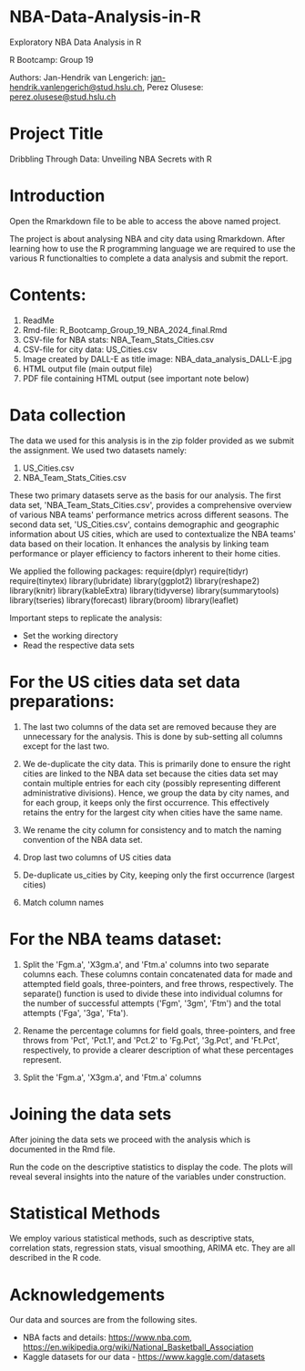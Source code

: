 # NBA-Data-Analysis-in-R
Exploratory NBA Data Analysis in R

R Bootcamp: Group 19

Authors:
Jan-Hendrik van Lengerich: jan-hendrik.vanlengerich@stud.hslu.ch, Perez Olusese: perez.olusese@stud.hslu.ch

# Project Title
Dribbling Through Data: Unveiling NBA Secrets with R

# Introduction
Open the Rmarkdown file to be able to access the above named project. 

The project is about analysing NBA and city data using Rmarkdown. After learning how to use the R programming language we are required to use the various R functionalties to complete a data analysis and submit the report.

# Contents:

1. ReadMe
2. Rmd-file: R_Bootcamp_Group_19_NBA_2024_final.Rmd
3. CSV-file for NBA stats: NBA_Team_Stats_Cities.csv
4. CSV-file for city data: US_Cities.csv 
5. Image created by DALL-E as title image: NBA_data_analysis_DALL-E.jpg
6. HTML output file (main output file)
7. PDF file containing HTML output (see important note below)

# Data collection

The data we used for this analysis is in the zip folder provided as we submit the assignment. We used two datasets namely:

1. US_Cities.csv 
2. NBA_Team_Stats_Cities.csv

These two primary datasets serve as the basis for our analysis. The first data set, 'NBA_Team_Stats_Cities.csv', provides a comprehensive overview of various NBA teams' performance metrics across different seasons. 
The second data set, 'US_Cities.csv', contains demographic and geographic information about US cities, which are used to contextualize the NBA teams' data based on their location. It enhances the analysis by linking team performance or player efficiency to factors inherent to their home cities.

We applied the following packages:
require(dplyr)
require(tidyr)
require(tinytex)
library(lubridate)
library(ggplot2)
library(reshape2)
library(knitr)
library(kableExtra)
library(tidyverse)
library(summarytools)
library(tseries)
library(forecast)
library(broom)
library(leaflet)

Important steps to replicate the analysis:

- Set the working directory
- Read the respective data sets

# For the US cities data set data preparations:

1. The last two columns of the data set are removed because they are unnecessary for the analysis. This is done by sub-setting all columns except for the last two. 

2. We de-duplicate the city data. This is primarily done to ensure the right cities are linked to the NBA data set because the cities data set may contain multiple entries for each city (possibly representing different administrative divisions). Hence, we group the data by city names, and for each group, it keeps only the first occurrence. This effectively retains the entry for the largest city when cities have the same name.

3. We rename the city column for consistency and to match the naming convention of the NBA data set.

4. Drop last two columns of US cities data

5. De-duplicate us_cities by City, keeping only the first occurrence (largest cities)

6. Match column names

# For the NBA teams dataset:

1. Split the 'Fgm.a', 'X3gm.a', and 'Ftm.a' columns into two separate columns each. These columns contain concatenated data for made and attempted field goals, three-pointers, and free throws, respectively. The separate() function is used to divide these into individual columns for the number of successful attempts ('Fgm', '3gm', 'Ftm') and the total attempts ('Fga', '3ga', 'Fta').

2. Rename the percentage columns for field goals, three-pointers, and free throws from 'Pct', 'Pct.1', and 'Pct.2' to 'Fg.Pct', '3g.Pct', and 'Ft.Pct', respectively, to provide a clearer description of what these percentages represent.

3. Split the 'Fgm.a', 'X3gm.a', and 'Ftm.a' columns

# Joining the data sets

After joining the data sets we proceed with the analysis which is documented in the Rmd file.

Run the code on the descriptive statistics to display the code. The plots will reveal several insights into the nature of the variables under construction.

# Statistical Methods

We employ various statistical methods, such as descriptive stats, correlation stats, regression stats, visual smoothing, ARIMA etc. They are all described in the R code.

# Acknowledgements

Our data and sources are from the following sites.

 - NBA facts and details: https://www.nba.com, https://en.wikipedia.org/wiki/National_Basketball_Association
 - Kaggle datasets for our data - https://www.kaggle.com/datasets
